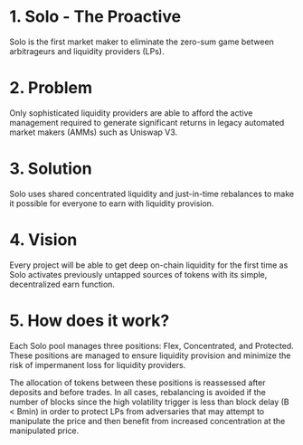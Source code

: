 # 1. Solo - The Proactive

Solo is the first market maker to eliminate the zero-sum game between arbitrageurs and liquidity providers (LPs). 

# 2. Problem
Only sophisticated liquidity providers are able to afford the active management required to generate significant returns in legacy automated market makers (AMMs) such as Uniswap V3.

# 3. Solution
Solo uses shared concentrated liquidity and just-in-time rebalances to make it possible for everyone to earn with liquidity provision.

# 4. Vision
Every project will be able to get deep on-chain liquidity for the first time as Solo activates previously untapped sources of tokens with its simple, decentralized earn function.

# 5. How does it work?
Each Solo pool manages three positions: Flex, Concentrated, and Protected. These positions are managed to ensure liquidity provision and minimize the risk of impermanent loss for liquidity providers.

The allocation of tokens between these positions is reassessed after deposits and before trades.  In all cases, rebalancing is avoided if the number of blocks since the high volatility trigger is less than block delay (B < Bmin) in order to protect LPs from adversaries that may attempt to manipulate the price and then benefit from increased concentration at the manipulated price.
